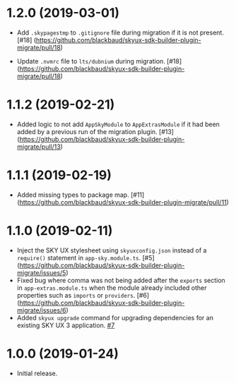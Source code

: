 # 1.2.0 (2019-03-01)

- Add `.skypagestmp` to `.gitignore` file during migration if it is not present. [#18] (https://github.com/blackbaud/skyux-sdk-builder-plugin-migrate/pull/18)

- Update `.nvmrc` file to `lts/dubnium` during migration. [#18] (https://github.com/blackbaud/skyux-sdk-builder-plugin-migrate/pull/18)

# 1.1.2 (2019-02-21)

- Added logic to not add `AppSkyModule` to `AppExtrasModule` if it had been added by a previous run of the migration plugin. [#13] (https://github.com/blackbaud/skyux-sdk-builder-plugin-migrate/pull/13)

# 1.1.1 (2019-02-19)

- Added missing types to package map. [#11] (https://github.com/blackbaud/skyux-sdk-builder-plugin-migrate/pull/11)

# 1.1.0 (2019-02-11)

- Inject the SKY UX stylesheet using `skyuxconfig.json` instead of a `require()` statement in `app-sky.module.ts`. [#5] (https://github.com/blackbaud/skyux-sdk-builder-plugin-migrate/issues/5)
- Fixed bug where comma was not being added after the `exports` section in `app-extras.module.ts` when the module already included other properties such as `imports` or `providers`. [#6] (https://github.com/blackbaud/skyux-sdk-builder-plugin-migrate/issues/6)
- Added `skyux upgrade` command for upgrading dependencies for an existing SKY UX 3 application. [#7](https://github.com/blackbaud/skyux-sdk-builder-plugin-migrate/pull/7)

# 1.0.0 (2019-01-24)

- Initial release.
